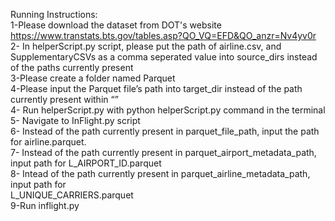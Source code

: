 Running Instructions:  
1-Please download the dataset from DOT's website https://www.transtats.bts.gov/tables.asp?QO_VQ=EFD&QO_anzr=Nv4yv0r
2- In helperScript.py script, please put the path of airline.csv, and SupplementaryCSVs as a comma seperated value into source_dirs instead of the paths currently present  
3-Please create a folder named Parquet  
4-Please input the Parquet file’s path into target_dir instead of the path currently present within “”  
4- Run helperScript.py with python helperScript.py command in the terminal   
5- Navigate to InFlight.py script  
6- Instead of the path currently present in parquet_file_path, input the path for airline.parquet.   
7- Instead of the path currently present in parquet_airport_metadata_path, input path for L_AIRPORT_ID.parquet  
8- Intead of the path currently present in parquet_airline_metadata_path, input path for  
L_UNIQUE_CARRIERS.parquet  
9-Run inflight.py  
